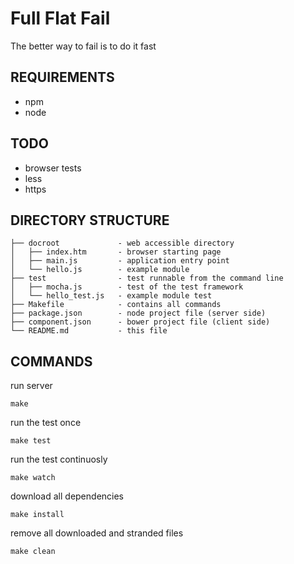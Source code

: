 Full Flat Fail
==============

The better way to fail is to do it fast

REQUIREMENTS
------------

* npm
* node

TODO
----

* browser tests
* less
* https

DIRECTORY STRUCTURE
-------------------

    ├── docroot             - web accessible directory
    │   ├── index.htm       - browser starting page
    │   ├── main.js         - application entry point
    │   └── hello.js        - example module
    ├── test                - test runnable from the command line
    │   ├── mocha.js        - test of the test framework
    │   └── hello_test.js   - example module test
    ├── Makefile            - contains all commands
    ├── package.json        - node project file (server side)
    ├── component.json      - bower project file (client side)
    └── README.md           - this file

COMMANDS
--------

run server

    make
    
run the test once

    make test

run the test continuosly

    make watch

download all dependencies

    make install

remove all downloaded and stranded files

    make clean

